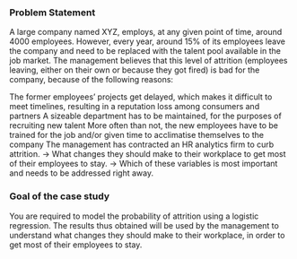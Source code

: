 ### Problem Statement

A large company named XYZ, employs, at any given point of time, around 4000 employees. However, every year, around 15% of its employees leave the company and need to be replaced with the talent pool available in the job market. The management believes that this level of attrition (employees leaving, either on their own or because they got fired) is bad for the company, because of the following reasons:

The former employees’ projects get delayed, which makes it difficult to meet timelines, resulting in a reputation loss among consumers and partners
A sizeable department has to be maintained, for the purposes of recruiting new talent
More often than not, the new employees have to be trained for the job and/or given time to acclimatise themselves to the company
The management has contracted an HR analytics firm to curb attrition.
-> What changes they should make to their workplace to get most of their employees to stay.
-> Which of these variables is most important and needs to be addressed right away.

### Goal of the case study

You are required to model the probability of attrition using a logistic regression. The results thus obtained will be used by the management to understand what changes they should make to their workplace, in order to get most of their employees to stay.
